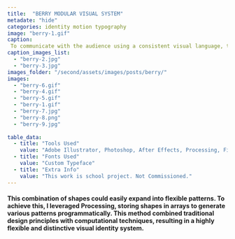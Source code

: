 ```yaml
---
title:  "BERRY MODULAR VISUAL SYSTEM"
metadate: "hide"
categories: identity motion typography
image: "berry-1.gif"
caption: 
 To communicate with the audience using a consistent visual language, the challenge was to develop a distinct alphabet that could be expanded to create patterns. The solution involved using a limited set of shapes to construct a modular typeface.
caption_images_list: 
  - "berry-2.jpg"
  - "berry-3.jpg"
images_folder: "/second/assets/images/posts/berry/"
images: 
  - "berry-6.gif" 
  - "berry-4.gif"
  - "berry-5.gif"
  - "berry-1.gif"
  - "berry-7.jpg"
  - "berry-8.png"
  - "berry-9.jpg"
  
table_data:
  - title: "Tools Used"
    value: "Adobe Illustrator, Photoshop, After Effects, Processing, Figma"
  - title: "Fonts Used"
    value: "Custom Typeface"
  - title: "Extra Info"
    value: "This work is school project. Not Commissioned." 
---
```

#### This combination of shapes could easily expand into flexible patterns. To achieve this, I leveraged Processing, storing shapes in arrays to generate various patterns programmatically. This method combined traditional design principles with computational techniques, resulting in a highly flexible and distinctive visual identity system.

<!--
<br>
↳ A flexible visual identity adapts to different aspect ratios while maintaining a consistentcy.
<br>
↳ Pistachio color is used appropriately throughout the graphics as an accent.
<br>
↳ A coaster was created using an abstract cow shape variation, incorporating traditional Italian pattern elements.
<br>
↳ For the campaign, G’ stands for Good, which connects with Australian culture: “G’day,” “G’People,” and “Great Gelato.”
<br>
↳ Merchandise was also created with the venue's heritage in mind, featuring the tagline.
-->
